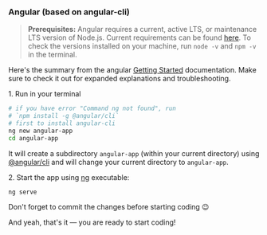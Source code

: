 ### Angular (based on angular-cli)

> **Prerequisites:** Angular requires a current, active LTS, or maintenance LTS version of Node.js. Current requirements can be found [here](https://unpkg.com/@angular/cli/package.json#:~:text=%22engines%22%3A%20%7B,%7D%2C). To check the versions installed on your machine, run `node -v` and `npm -v` in the terminal.

Here's the summary from the angular [Getting Started](https://angular.io/guide/setup-local) documentation. Make sure to check it out for expanded explanations and troubleshooting.

1\. Run in your terminal

```sh
# if you have error "Command ng not found", run
# `npm install -g @angular/cli`
# first to install angular-cli
ng new angular-app
cd angular-app
```

It will create a subdirectory `angular-app` (within your current directory) using [@angular/cli](https://angular.io/cli) and will change your current directory to `angular-app`.

2\. Start the app using [ng](https://angular.io/cli#command-overview) executable:

```
ng serve
```

Don't forget to commit the changes before starting coding :wink:

And yeah, that's it — you are ready to start coding!
